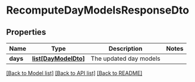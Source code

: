 # RecomputeDayModelsResponseDto

## Properties
Name | Type | Description | Notes
------------ | ------------- | ------------- | -------------
**days** | [**list[DayModelDto]**](DayModelDto.md) | The updated day models | 

[[Back to Model list]](../README.md#documentation-for-models) [[Back to API list]](../README.md#documentation-for-api-endpoints) [[Back to README]](../README.md)


